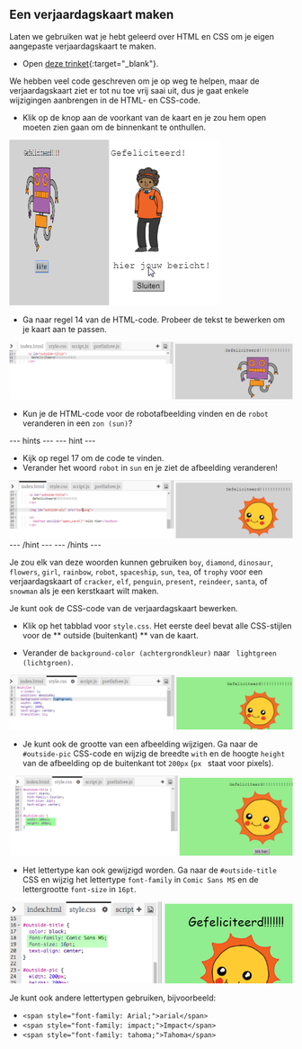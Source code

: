 ## Een verjaardagskaart maken

Laten we gebruiken wat je hebt geleerd over HTML en CSS om je eigen aangepaste verjaardagskaart te maken.

+ Open [deze trinket](http://jumpto.cc/web-card){:target="_blank"}.

We hebben veel code geschreven om je op weg te helpen, maar de verjaardagskaart ziet er tot nu toe vrij saai uit, dus je gaat enkele wijzigingen aanbrengen in de HTML- en CSS-code.

+ Klik op de knop aan de voorkant van de kaart en je zou hem open moeten zien gaan om de binnenkant te onthullen.

![screenshot](images/birthday-click.png)

+ Ga naar regel 14 van de HTML-code. Probeer de tekst te bewerken om je kaart aan te passen.

![screenshot](images/birthday-card-html.png)

+ Kun je de HTML-code voor de robotafbeelding vinden en de ` robot ` veranderen in een ` zon (sun) `?

\--- hints \--- \--- hint \---

+ Kijk op regel 17 om de code te vinden.
+ Verander het woord ` robot ` in ` sun ` en je ziet de afbeelding veranderen!

![screenshot](images/birthday-card-sun.png) \--- /hint \--- \--- /hints \---

Je zou elk van deze woorden kunnen gebruiken `boy`, `diamond`, `dinosaur`, `flowers`, `girl`, `rainbow`, `robot`, `spaceship`, `sun`, `tea`, of `trophy` voor een verjaardagskaart of `cracker`, `elf`, `penguin`, `present`, `reindeer`, `santa`, of `snowman` als je een kerstkaart wilt maken.

Je kunt ook de CSS-code van de verjaardagskaart bewerken.

+ Klik op het tabblad voor ` style.css `. Het eerste deel bevat alle CSS-stijlen voor de ** outside (buitenkant) ** van de kaart.

+ Verander de ` background-color (achtergrondkleur) ` naar ` lightgreen (lichtgroen)`.

![screenshot](images/birthday-card-outside.png)

+ Je kunt ook de grootte van een afbeelding wijzigen. Ga naar de ` #outside-pic ` CSS-code en wijzig de breedte ` with ` en de hoogte ` height ` van de afbeelding op de buitenkant tot ` 200px ` (`px ` staat voor pixels).

![screenshot](images/birthday-card-size.png)

+ Het lettertype kan ook gewijzigd worden. Ga naar de `#outside-title` CSS en wijzig het lettertype `font-family` in ` Comic Sans MS ` en de lettergrootte `font-size` in ` 16pt `.

![screenshot](images/birthday-card-font.png)

Je kunt ook andere lettertypen gebruiken, bijvoorbeeld:

+ `<span style="font-family: Arial;">arial</span>`
+ `<span style="font-family: impact;">Impact</span>`
+ `<span style="font-family: tahoma;">Tahoma</span>`